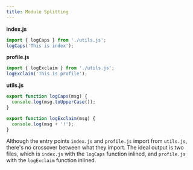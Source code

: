 ```yaml
---
title: Module Splitting
---
```


**index.js**

```js
import { logCaps } from './utils.js';
logCaps('This is index');
```

**profile.js**

```js
import { logExclaim } from './utils.js';
logExclaim('This is profile');
```

**utils.js**

```js
export function logCaps(msg) {
  console.log(msg.toUpperCase());
}

export function logExclaim(msg) {
  console.log(msg + '!');
}
```

Although the entry points `index.js` and `profile.js` import from `utils.js`, there's no crossover between what they import. The ideal output is two files, which is `index.js` with the `logCaps` function inlined, and `profile.js` with the `logExclaim` function inlined.
